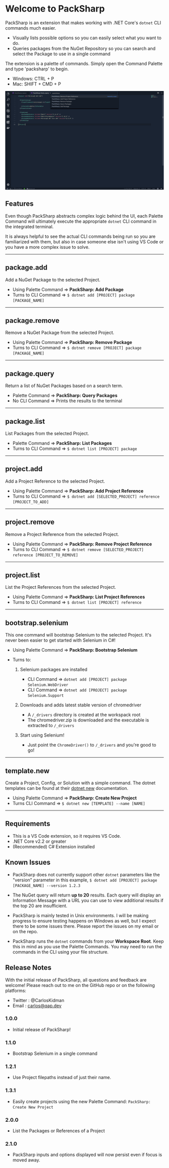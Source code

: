 # Welcome to PackSharp

PackSharp is an extension that makes working with .NET Core's `dotnet` CLI commands much easier.

* Visually lists possible options so you can easily select what you want to do.
* Queries packages from the NuGet Repository so you can search and select the Package to use in a single command

The extension is a palette of commands. Simply open the Command Palette and type 'packsharp' to begin.

* Windows: CTRL + P
* Mac: SHIFT + CMD + P

![Packsharp Commands in Command Palette](images/packsharp-commands.png)

## Features
Even though PackSharp abstracts complex logic behind the UI, each Palette Command will ultimately execute the appropriate `dotnet` CLI command in the integrated terminal.

It is always helpful to see the actual CLI commands being run so you are familiarized with them, but also in case someone else isn't using VS Code or you have a more complex issue to solve.

----
## package.add
Add a NuGet Package to the selected Project.

* Using Palette Command => **PackSharp: Add Package**
* Turns to CLI Command  => `$ dotnet add [PROJECT] package [PACKAGE_NAME]`

----
## package.remove
Remove a NuGet Package from the selected Project.

* Using Palette Command => **PackSharp: Remove Package**
* Turns to CLI Command  => `$ dotnet remove [PROJECT] package [PACKAGE_NAME]`

----
## package.query
Return a list of NuGet Packages based on a search term.

* Palette Command => **PackSharp: Query Packages**
* No CLI Command  => Prints the results to the terminal

----
## package.list
List Packages from the selected Project.

* Palette Command => **PackSharp: List Packages**
* Turns to CLI Command  => `$ dotnet list [PROJECT] package`

----
## project.add
Add a Project Reference to the selected Project.

* Using Palette Command => **PackSharp: Add Project Reference**
* Turns to CLI Command  => `$ dotnet add [SELECTED_PROJECT] reference [PROJECT_TO_ADD]`

----
## project.remove
Remove a Project Reference from the selected Project.

* Using Palette Command => **PackSharp: Remove Project Reference**
* Turns to CLI Command  => `$ dotnet remove [SELECTED_PROJECT] reference [PROJECT_TO_REMOVE]`

----
## project.list
List the Project References from the selected Project.

* Using Palette Command => **PackSharp: List Project References**
* Turns to CLI Command  => `$ dotnet list [PROJECT] reference`

----
## bootstrap.selenium
This one command will bootstrap Selenium to the selected Project. It's never been easier to get started with Selenium in C#!

* Using Palette Command => **PackSharp: Bootstrap Selenium**
* Turns to:

    1. Selenium packages are installed
        * CLI Command => `dotnet add [PROJECT] package Selenium.WebDriver`
        * CLI Command => `dotnet add [PROJECT] package Selenium.Support`

    2. Downloads and adds latest stable version of chromedriver
        * A `/_drivers` directory is created at the workspack root
        * The chromedriver.zip is downloaded and the executable is extracted to `/_drivers`

    3. Start using Selenium!
        * Just point the `ChromeDriver()` to `/_drivers` and you're good to go!

----
## template.new
Create a Project, Config, or Solution with a simple command.
The dotnet templates can be found at their [dotnet new](https://docs.microsoft.com/en-us/dotnet/core/tools/dotnet-new) documentation.

* Using Palette Command => **PackSharp: Create New Project**
* Turns CLI Command => `$ dotnet new [TEMPLATE] --name [NAME]`

----
## Requirements

* This is a VS Code extension, so it requires VS Code.
* .NET Core v2.2 or greater
* (Recommended) C# Extension installed

## Known Issues

* PackSharp does not currently support other `dotnet` parameters like the "version" parameter in this example, `$ dotnet add [PROJECT] package [PACKAGE_NAME] --version 1.2.3`

* The NuGet query will return **up to 20** results. Each query will display an Information Message with a URL you can use to view additional results if the top 20 are insufficient.

* PackSharp is mainly tested in Unix environments. I will be making progress to ensure testing happens on Windows as well, but I expect there to be some issues there. Please report the issues on my email or on the repo.

* PackSharp runs the `dotnet` commands from your **Workspace Root**. Keep this in mind as you use the Palette Commands. You may need to run the commands in the CLI using your file structure.

## Release Notes

With the initial release of PackSharp, all questions and feedback are welcome! Please reach out to me on the GitHub repo or on the following platforms:

* Twitter : @CarlosKidman
* Email   : carlos@qap.dev

### 1.0.0

* Initial release of PackSharp!

### 1.1.0

* Bootstrap Selenium in a single command

### 1.2.1

* Use Project filepaths instead of just their name.

### 1.3.1

* Easily create projects using the new Palette Command: `PackSharp: Create New Project`

### 2.0.0

* List the Packages or References of a Project

### 2.1.0

* PackSharp inputs and options displayed will now persist even if focus is moved away.
